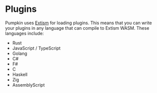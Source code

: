 # Plugins

Pumpkin uses [Extism](https://extism.org/) for loading plugins.
This means that you can write your plugins in any language that can compile to Extism WASM.
These languages include:

- Rust
- JavaScript / TypeScript
- Golang
- C#
- F#
- C
- Haskell
- Zig
- AssemblyScript
